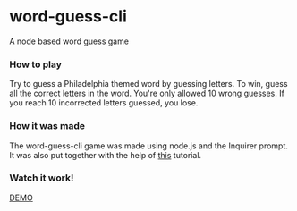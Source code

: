 # word-guess-cli
A node based word guess game

### How to play
Try to guess a Philadelphia themed word by guessing letters. To win, guess all the correct letters in the word. You're only allowed 10 wrong guesses. If you reach 10 incorrected letters guessed, you lose.

### How it was made
The word-guess-cli game was made using node.js and the Inquirer prompt. It was also put together with the help of [this](https://www.youtube.com/watch?v=hnSgRvmTJA4) tutorial.


### Watch it work!
[DEMO](https://github.com/sharkrachel/word-guess-cli/blob/master/word-guess-cli.mov)

